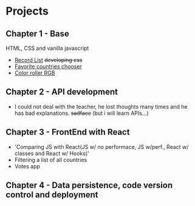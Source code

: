 # Projects

Chapter 1 - Base 
  -
 HTML, CSS and vanilla javascript
  - [Record List](https://rev0lts.github.io/fullstack-bootcamp/chapter01/class09/) ~~developing css~~
  - [Favorite countries chooser](https://rev0lts.github.io/fullstack-bootcamp/chapter01/class17/)
  - [Color roller RGB](https://rev0lts.github.io/fullstack-bootcamp/chapter01/handsOn/)
  
Chapter 2 - API development
  - 
  - I could not deal with the teacher, he lost thoughts many times and he has bad explanations. ~~sadface~~ (but i will learn APIs...)

Chapter 3 - FrontEnd with React
 -
 - 'Comparing JS with React(JS w/ no performace, JS w/perf., React w/ classes and React w/ Hooks)'
 - Filtering a list of all countries
 - Votes app
 
Chapter 4 - Data persistence, code version control and deployment
 -
